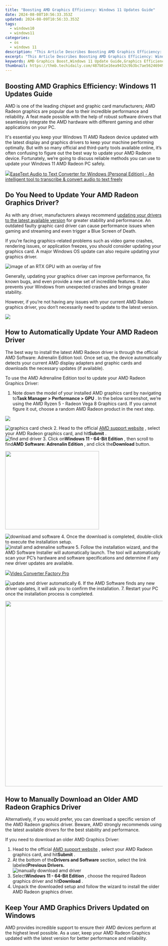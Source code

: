 ```yaml
---
title: "Boosting AMD Graphics Efficiency: Windows 11 Updates Guide"
date: 2024-08-08T10:56:33.353Z
updated: 2024-08-09T10:56:33.353Z
tags:
  - windows10
  - windows11
categories:
  - os
  - windows 11
description: "This Article Describes Boosting AMD Graphics Efficiency: Windows 11 Updates Guide"
excerpt: "This Article Describes Boosting AMD Graphics Efficiency: Windows 11 Updates Guide"
keywords: AMD Graphics Boost,Windows 11 Update Guide,Graphics Efficiency Tips,Enhance GPU Performance,Optimize AMD Display,Upgrading Graphics Software,AMD Improvements in Win11
thumbnail: https://thmb.techidaily.com/487b81e16ea9432c9b3bc7ae56246949ca490ff5dbda3843a3191dbeadf76d9d.jpg
---
```


## Boosting AMD Graphics Efficiency: Windows 11 Updates Guide

 AMD is one of the leading chipset and graphic card manufacturers; AMD Radeon graphics are popular due to their incredible performance and reliability. A feat made possible with the help of robust software drivers that seamlessly integrate the AMD hardware with different gaming and other applications on your PC.

 It's essential you keep your Windows 11 AMD Radeon device updated with the latest display and graphics drivers to keep your machine performing optimally. But with so many official and third-party tools available online, it’s often confusing to figure out the best way to update your AMD Radeon device. Fortunately, we’re going to discuss reliable methods you can use to update your Windows 11 AMD Radeon PC safely.

<!-- affiliate ads begin -->
<a href="https://secure.2checkout.com/order/checkout.php?PRODS=40203538&QTY=1&AFFILIATE=108875&CART=1"><img src="https://secure.avangate.com/images/merchant/cc4b82e826b52ec41c810301548e8f48/products/audio-to-text-transcription-software.png" border="0">EaseText Audio to Text Converter for Windows (Personal Edition) - An intelligent tool to transcribe & convert audio to text freely </a>
<!-- affiliate ads end -->
## Do You Need to Update Your AMD Radeon Graphics Driver?

 As with any driver, manufacturers always recommend [updating your drivers to the latest available version](https://www.makeuseof.com/computer-drivers-what-are-they-why-should-you-update/) for greater stability and performance. An outdated faulty graphic card driver can cause performance issues when gaming and streaming and even trigger a Blue Screen of Death.

 If you’re facing graphics-related problems such as video game crashes, rendering issues, or application freezes, you should consider updating your graphics card. A major Windows OS update can also require updating your graphics driver.

![image of an RTX GPU with an overlay of fire](https://static1.makeuseofimages.com/wordpress/wp-content/uploads/2023/01/gpu-hot.jpg)

 Generally, updating your graphics driver can improve performance, fix known bugs, and even provide a new set of incredible features. It also prevents your Windows from unexpected crashes and brings greater stability.

 However, if you’re not having any issues with your current AMD Radeon graphics driver, you don’t necessarily need to update to the latest version.

<!-- affiliate ads begin -->
<a href="https://secure.2checkout.com/order/checkout.php?PRODS=4728277&QTY=1&AFFILIATE=108875&CART=1"><img src="https://secure.avangate.com/images/merchant/f7f07e7dab09533bc71247a5b29a7373/products/1_iDeviceMessageBox.png" border="0"></a>
<!-- affiliate ads end -->
## How to Automatically Update Your AMD Radeon Driver

 The best way to install the latest AMD Radeon driver is through the official AMD Software: Adrenalin Edition tool. Once set up, the device automatically detects your current AMD display adapters and graphic cards and downloads the necessary updates (if available).

 To use the AMD Adrenaline Edition tool to update your AMD Radeon Graphics Driver:

1. Note down the model of your installed AMD graphics card by navigating to**Task Manager > Performance > GPU** . In the below screenshot, we’re using the AMD Ryzen 5 - Radeon Vega 8 Graphics card. If you cannot figure it out, choose a random AMD Radeon product in the next step.  
<!-- affiliate ads begin -->
<a href="https://store.nero.com/order/checkout.php?PRODS=42570605&QTY=1&AFFILIATE=108875&CART=1"><img src="http://cdnwww.nero.com/nero-com-wAssets/img/banners/2023/usbXcopy/Nero_USB_x_copy_Screen_2.png" border="0"></a>
<!-- affiliate ads end -->
![graphics card check](https://static1.makeuseofimages.com/wordpress/wp-content/uploads/2023/01/graphics-card-check.jpg)
2. Head to the official [AMD support website](https://www.amd.com/en/support) , select your AMD Radeon graphics card, and hit**Submit** .  
![find amd driver](https://static1.makeuseofimages.com/wordpress/wp-content/uploads/2023/01/find-amd-driver.jpg)
3. Click on**Windows 11 - 64-Bit Edition** , then scroll to find**AMD Software: Adrenalin Edition** , and click the**Download** button.  
<!-- affiliate ads begin -->
<a href="https://printrendy.pxf.io/c/5597632/1453721/17020" target="_top" id="1453721"><img src="//a.impactradius-go.com/display-ad/17020-1453721" border="0" alt="" width="300" height="250"/></a><img height="0" width="0" src="https://imp.pxf.io/i/5597632/1453721/17020" style="position:absolute;visibility:hidden;" border="0" />
<!-- affiliate ads end -->
![download amd software](https://static1.makeuseofimages.com/wordpress/wp-content/uploads/2023/01/download-amd-software.jpg)
4. Once the download is completed, double-click to execute the installation setup.  
![install amd adrenaline software](https://static1.makeuseofimages.com/wordpress/wp-content/uploads/2023/01/install-amd-adrenaline-software.jpg)
5. Follow the installation wizard, and the AMD Software Installer will automatically launch. The tool will automatically scan your PC’s hardware and software specifications and determine if any new driver updates are available.  
<!-- affiliate ads begin -->
<a href="https://secure.2checkout.com/order/checkout.php?PRODS=4537547&QTY=1&AFFILIATE=108875&CART=1"><img src="https://secure.avangate.com/images/merchant/4b0a0290ad7df100b77e86839989a75e/products/vcfpro.png" border="0">Video Converter Factory Pro</a>
<!-- affiliate ads end -->
![update amd driver automatically](https://static1.makeuseofimages.com/wordpress/wp-content/uploads/2023/01/update-amd-driver.jpg)
6. If the AMD Software finds any new driver updates, it will ask you to confirm the installation.
7. Restart your PC once the installation process is completed.

<!-- affiliate ads begin -->
<a href="https://mushroom-supplies.sjv.io/c/5597632/1692242/18134" target="_top" id="1692242"><img src="//a.impactradius-go.com/display-ad/18134-1692242" border="0" alt="" width="834" height="592"/></a><img height="0" width="0" src="https://imp.pxf.io/i/5597632/1692242/18134" style="position:absolute;visibility:hidden;" border="0" />
<!-- affiliate ads end -->
## How to Manually Download an Older AMD Radeon Graphics Driver

 Alternatively, if you would prefer, you can download a specific version of the AMD Radeon graphics driver. Beware, AMD strongly recommends using the latest available drivers for the best stability and performance.

If you need to download an older AMD Graphics Driver:

1. Head to the official [AMD support website](https://www.amd.com/en/support) , select your AMD Radeon graphics card, and hit**Submit** .
2. At the bottom of the**Drivers and Software** section, select the link labeled**Previous Drivers.**  
![manually download amd driver](https://static1.makeuseofimages.com/wordpress/wp-content/uploads/2023/01/manually-download-amd-driver.jpg)
3. Select**Windows 11 - 64-Bit Edition** , choose the required Radeon graphics driver and hit**Download** .
4. Unpack the downloaded setup and follow the wizard to install the older AMD Radeon graphics driver.

## Keep Your AMD Graphics Drivers Updated on Windows

 AMD provides incredible support to ensure their AMD devices perform at the highest level possible. As a user, keep your AMD Radeon Graphics updated with the latest version for better performance and reliability.


<ins class="adsbygoogle"
     style="display:block"
     data-ad-format="autorelaxed"
     data-ad-client="ca-pub-7571918770474297"
     data-ad-slot="1223367746"></ins>



<ins class="adsbygoogle"
     style="display:block"
     data-ad-client="ca-pub-7571918770474297"
     data-ad-slot="8358498916"
     data-ad-format="auto"
     data-full-width-responsive="true"></ins>




